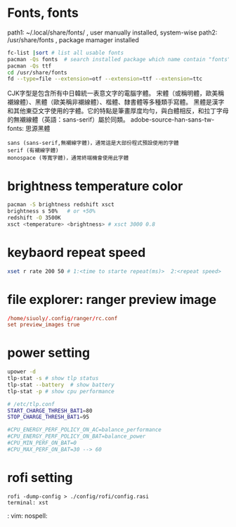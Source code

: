 # Fonts, fonts
path1: ~/.local/share/fonts/ , user manually installed, system-wise
path2: /usr/share/fonts ,  package mamager installed

```sh
fc-list |sort # list all usable fonts
pacman -Qs fonts  # search installed package which name contain "fonts"
pacman -Qs ttf  
cd /usr/share/fonts
fd --type=file --extension=otf --extension=ttf --extension=ttc
```
CJK字型是包含所有中日韓統一表意文字的電腦字體。
宋體（或稱明體，歐美稱襯線體）、黑體（歐美稱非襯線體）、楷體、隸書體等多種類手寫體。 
黑體是漢字和其他東亞文字使用的字體。它的特點是筆畫厚度均勻，與白體相反，和拉丁字母的無襯線體（英語：sans-serif）屬於同類。
adobe-source-han-sans-tw-fonts: 思源黑體

    sans (sans-serif,無襯線字體)，通常這是大部份程式預設使用的字體
    serif (有襯線字體)
    monospace (等寬字體)，通常終端機會使用此字體

# brightness temperature color
```sh
pacman -S brightness redshift xsct
brightness s 50%   # or +50%
redshift -O 3500K
xsct <temperature> <brightness> # xsct 3000 0.8
```

# keybaord repeat speed
```sh
xset r rate 200 50 # 1:<time to starte repeat(ms)>  2:<repeat speed>
```

# file explorer: ranger preview image
```conf
/home/siuoly/.config/ranger/rc.conf
set preview_images true
```

# power setting
```sh
upower -d 
tlp-stat -s # show tlp status
tlp-stat --battery  # show battery
tlp-stat -p # show cpu performance

# /etc/tlp.conf
START_CHARGE_THRESH_BAT1=80
STOP_CHARGE_THRESH_BAT1=95

#CPU_ENERGY_PERF_POLICY_ON_AC=balance_performance
#CPU_ENERGY_PERF_POLICY_ON_BAT=balance_power
#CPU_MIN_PERF_ON_BAT=0
#CPU_MAX_PERF_ON_BAT=30 --> 60
```

# rofi setting
```
rofi -dump-config > ./config/rofi/config.rasi
terminal: xst
```

: vim: nospell:
